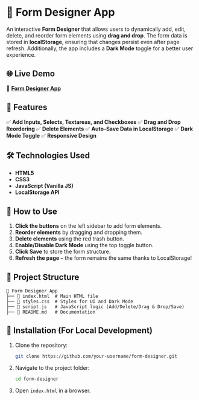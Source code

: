 # 📝 Form Designer App

An interactive **Form Designer** that allows users to dynamically add, edit, delete, and reorder form elements using **drag and drop**. The form data is stored in **localStorage**, ensuring that changes persist even after page refresh. Additionally, the app includes a **Dark Mode** toggle for a better user experience.

## 🌐 Live Demo
🔗 **[Form Designer App](https://delightful-truffle-04ffe7.netlify.app/)**

## 🚀 Features

✅ **Add Inputs, Selects, Textareas, and Checkboxes**
✅ **Drag and Drop Reordering**
✅ **Delete Elements**
✅ **Auto-Save Data in LocalStorage**
✅ **Dark Mode Toggle**
✅ **Responsive Design**

## 🛠️ Technologies Used

- **HTML5**
- **CSS3**
- **JavaScript (Vanilla JS)**
- **LocalStorage API**

## 📜 How to Use

1. **Click the buttons** on the left sidebar to add form elements.
2. **Reorder elements** by dragging and dropping them.
3. **Delete elements** using the red trash button.
4. **Enable/Disable Dark Mode** using the top toggle button.
5. **Click Save** to store the form structure.
6. **Refresh the page** – the form remains the same thanks to LocalStorage!

## 📂 Project Structure

```
📂 Form Designer App
├── 📜 index.html  # Main HTML file
├── 📜 styles.css  # Styles for UI and Dark Mode
├── 📜 script.js   # JavaScript logic (Add/Delete/Drag & Drop/Save)
├── 📜 README.md   # Documentation
```

## 🔧 Installation (For Local Development)

1. Clone the repository:
   ```bash
   git clone https://github.com/your-username/form-designer.git
   ```
2. Navigate to the project folder:
   ```bash
   cd form-designer
   ```
3. Open `index.html` in a browser.


